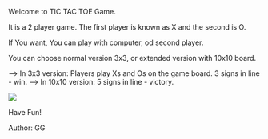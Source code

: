 Welcome to TIC TAC TOE Game.

It is a 2 player game. The first player is known as X and the second is O.

If You want, You can play with computer, od second player.

You can choose normal version 3x3, or extended version with 10x10 board.

--> In 3x3 version: Players play Xs and Os on the game board. 3 signs in line - win.
--> In 10x10 version: 5 signs in line - victory.

![](C:\Users\grzeg\Desktop\boardimage3.png)


Have Fun!

Author: GG